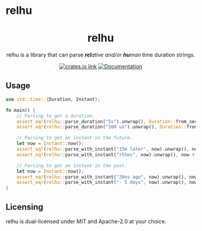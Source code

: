 # relhu

<div align="center">
  <h1>relhu</h1>
  <p>
    relhu is a library that can parse <i><b>rel</b>ative and/or <b>hu</b>man</i> time duration strings.
  </p>

[<img src="https://img.shields.io/crates/v/relhu.svg?style=flat-square" alt="crates.io link">](https://crates.io/crates/relhu)
[<img src="https://docs.rs/relhu/badge.svg" alt="Documentation">](https://docs.rs/relhu)

</div>

## Usage

```rust
use std::time::{Duration, Instant};

fn main() {
    // Parsing to get a duration.
    assert_eq!(relhu::parse_duration("5s").unwrap(), Duration::from_secs(5));
    assert_eq!(relhu::parse_duration("100 us").unwrap(), Duration::from_micros(100));

    // Parsing to get an instant in the future.
    let now = Instant::now();
    assert_eq!(relhu::parse_with_instant("15m later", now).unwrap(), now + Duration::from_secs(15 * 60));
    assert_eq!(relhu::parse_with_instant("+55ms", now).unwrap(), now + Duration::from_millis(55));

    // Parsing to get an instant in the past.
    let now = Instant::now();
    assert_eq!(relhu::parse_with_instant("20ns ago", now).unwrap(), now - Duration::from_nanos(20));
    assert_eq!(relhu::parse_with_instant("- 5 days", now).unwrap(), now - Duration::from_secs(5 * 60 * 60 * 24));
}
```

## Licensing

relhu is dual-licensed under MIT and Apache-2.0 at your choice.
